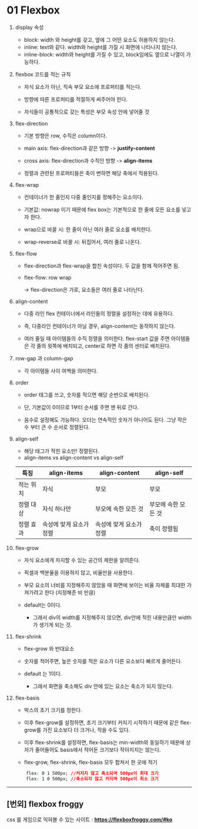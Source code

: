 # 01 Flexbox

1.  display 속성

    - block: width 와 height를 갖고, 옆에 그 어떤 요소도 허용하지 않는다.
    - inline: text와 같다. width와 height를 가질 시 화면에 나타나지 않는다.
    - inline-block: width와 height를 가질 수 있고, block임에도 옆으로 나열이 가능하다.

2.  flexbox 코드를 적는 규칙

    - 자식 요소가 아닌, 직속 부모 요소에 프로퍼티를 적는다.

    - 방향에 따른 프로퍼티를 적절하게 써주어야 한다.

    - 자식들이 공통적으로 갖는 특성은 부모 속성 안에 넣어줄 것

3.  flex-direction

    - 기본 방향은 row, 수직은 column이다.

    - main axis: flex-direction과 같은 방향 -> **justify-content**

    - cross axis: flex-direction과 수직인 방향 -> **align-items**

    - 정렬과 관련된 프로퍼티들은 축이 변하면 해당 축에서 적용된다.

4.  flex-wrap

    - 컨테이너가 한 줄인지 다중 줄인지를 정해주는 요소이다.

    - 기본값: nowrap 이기 때문에 flex box는 기본적으로 한 줄에 모든 요소를 넣고자 한다.

    - wrap으로 바꿀 시: 한 줄이 아닌 여러 줄로 요소를 배치한다.

    - wrap-reverse로 바꿀 시: 뒤집어서, 여러 줄로 나온다.

5.  flex-flow

    - flex-direction과 flex-wrap을 합친 속성이다. 두 값을 함께 적어주면 됨.

    - flex-flow: row wrap

      -> flex-direction은 가로, 요소들은 여러 줄로 나타난다.

6. align-content

    - 다중 라인 flex 컨테이너에서 라인들의 정렬을 설정하는 데에 유용하다.

    - 즉, 다중라인 컨테이너가 아닐 경우, align-content는 동작하지 않는다.

    - 여러 줄일 때 아이템들의 수직 정렬을 의미한다. flex-start 값을 주면 아이템들은 각 줄의 윗쪽에 배치되고, center로 하면 각 줄의 센터로 배치된다.

7. row-gap 과 column-gap

    - 각 아이템들 사이 여백을 의미한다.

8. order

    - order 태그를 쓰고, 숫자를 적으면 해당 순번으로 배치된다.

    - 단, 기본값이 0이므로 1부터 순서를 주면 맨 뒤로 간다.

    - 음수로 설정해도 가능하다. 오더는 연속적인 숫자가 아니어도 된다. 그냥 작은 수 부터 큰 수 순서로 정렬된다.

9. align-self

    - 해당 태그가 적힌 요소만! 정렬된다.

    * align-items vs align-content vs align-self

    |특징   |align-items|align-content|align-self|
    |-------|---------|----------|----------|
    |적는 위치| 자식 | 부모 | 부모|
    |정렬 대상| 자식 하나만 | 부모에 속한 모든 것| 부모에 속한 모든 것|
    |정렬 효과| 속성에 맞게 요소가 정렬| 속성에 맞게 요소가 정렬| 축이 정렬됨

10. flex-grow

    - 자식 요소에게 차지할 수 있는 공간의 제한을 알려준다.

    - 픽셀과 백분율을 이용하지 않고, 비율만을 사용한다.

    - 부모 요소의 너비를 지정해주지 않았을 때 화면에 보이는 비율 자체를 최대한 가져가려고 한다 (지정해준 비 만큼)

    - default는 0이다.
        - 그래서 div의 width를 지정해주지 않으면, div안에 적힌 내용만큼만 width 가 생기게 되는 것.

11. flex-shrink

    - flex-grow 와 반대요소

    - 숫자를 적어주면, 높은 숫자를 적은 요소가 다른 요소보다 빠르게 줄어든다.

    - default 는 1이다.
        - 그래서 화면을 축소해도 div 안에 있는 요소는 축소가 되지 않는다.

12. flex-basis

    - 박스의 초기 크기를 정한다.

    - 이후 flex-grow를 설정하면, 초기 크기부터 커지기 시작하기 때문에 같은 flex-grow를 가진 요소보다 더 크거나, 작을 수도 있다.

    - 이후 flex-shrink를 설정하면, flex-basis는 min-width와 동일하기 때문에 상자가 줄어들어도 basis에서 적어둔 크기보다 작아지지는 않는다. 

    - flex-grow, flex-shrink, flex-basis 모두 합쳐서 한 곳에 적기
    ```css
        flex: 0 1 500px; //커지지 않고 축소되며 500px이 최대 크기
        flex: 1 0 500px; //축소되지 않고 커지며 500px이 최소 크기
    ```

---------

## [번외] flexbox froggy

css 를 게임으로 익혀볼 수 있는 사이트 : **https://flexboxfroggy.com/#ko** 
